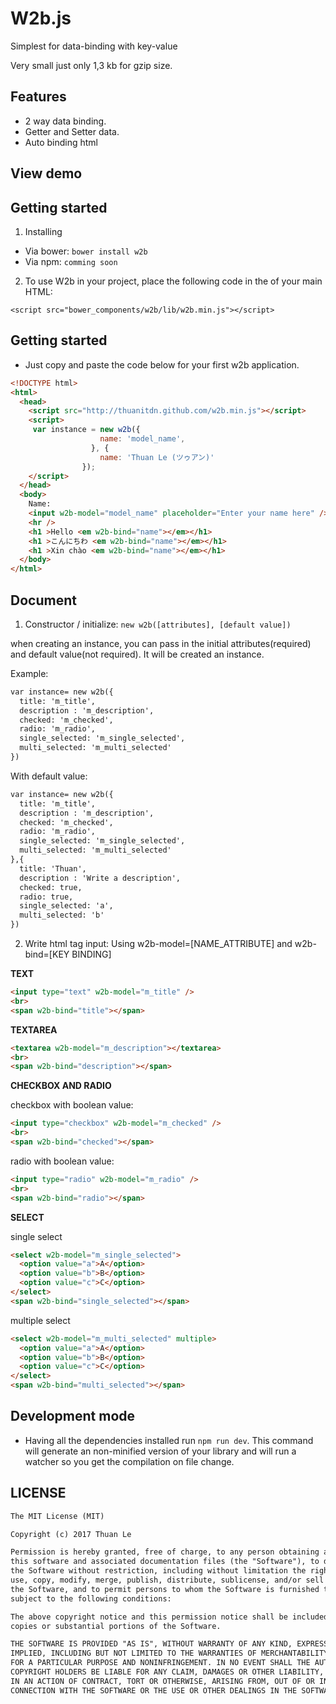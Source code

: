 # W2b.js

Simplest for data-binding with key-value

Very small just only 1,3 kb for gzip size.
## Features

* 2 way data binding.
* Getter and Setter data.
* Auto binding html

## View demo

## Getting started

1. Installing
  * Via bower:
    `bower install w2b`
  * Via npm:
    `comming soon`
2. To use W2b in your project, place the following code in the of your main HTML:

  `<script src="bower_components/w2b/lib/w2b.min.js"></script>`

## Getting started

* Just copy and paste the code below for your first w2b application.

```html
<!DOCTYPE html>
<html>
  <head>
    <script src="http://thuanitdn.github.com/w2b.min.js"></script>
    <script>
     var instance = new w2b({
                    name: 'model_name',
                  }, {
                    name: 'Thuan Le (ツゥアン)'
                });
    </script>
  </head>
  <body>
    Name:
    <input w2b-model="model_name" placeholder="Enter your name here" />
    <hr />
    <h1 >Hello <em w2b-bind="name"></em></h1>
    <h1 >こんにちわ <em w2b-bind="name"></em></h1>
    <h1 >Xin chào <em w2b-bind="name"></em></h1>
  </body>
</html>

```

## Document

1. Constructor / initialize:  `new w2b([attributes], [default value])`

when creating an instance, you can pass in the initial attributes(required) and default value(not required). It will be created an instance.

Example: 

```html
var instance= new w2b({
  title: 'm_title',
  description : 'm_description',
  checked: 'm_checked',
  radio: 'm_radio',
  single_selected: 'm_single_selected',
  multi_selected: 'm_multi_selected'
})
```

With default value:

```html
var instance= new w2b({
  title: 'm_title',
  description : 'm_description',
  checked: 'm_checked',
  radio: 'm_radio',
  single_selected: 'm_single_selected',
  multi_selected: 'm_multi_selected'
},{
  title: 'Thuan',
  description : 'Write a description',
  checked: true,
  radio: true,
  single_selected: 'a',
  multi_selected: 'b'
})
```

2. Write html tag input: Using w2b-model=[NAME_ATTRIBUTE] and w2b-bind=[KEY BINDING]

**TEXT**

```html
<input type="text" w2b-model="m_title" />
<br>
<span w2b-bind="title"></span>
```

**TEXTAREA**

```html
<textarea w2b-model="m_description"></textarea>
<br>
<span w2b-bind="description"></span>
```

**CHECKBOX AND RADIO**

checkbox with boolean value:

```html
<input type="checkbox" w2b-model="m_checked" />
<br>
<span w2b-bind="checked"></span>
```
radio with boolean value:

```html
<input type="radio" w2b-model="m_radio" />
<br>
<span w2b-bind="radio"></span>
```

**SELECT**

single select
```html
<select w2b-model="m_single_selected">
  <option value="a">A</option>
  <option value="b">B</option>
  <option value="c">C</option>
</select>
<span w2b-bind="single_selected"></span>
```

multiple select
```html
<select w2b-model="m_multi_selected" multiple>
  <option value="a">A</option>
  <option value="b">B</option>
  <option value="c">C</option>
</select>
<span w2b-bind="multi_selected"></span>
```

## Development mode
  * Having all the dependencies installed run `npm run dev`. This command will generate an non-minified version of your library and will run a watcher so you get the compilation on file change.

## LICENSE
  ```html
  The MIT License (MIT)
  
  Copyright (c) 2017 Thuan Le
  
  Permission is hereby granted, free of charge, to any person obtaining a copy of
  this software and associated documentation files (the "Software"), to deal in
  the Software without restriction, including without limitation the rights to
  use, copy, modify, merge, publish, distribute, sublicense, and/or sell copies of
  the Software, and to permit persons to whom the Software is furnished to do so,
  subject to the following conditions:
  
  The above copyright notice and this permission notice shall be included in all
  copies or substantial portions of the Software.
  
  THE SOFTWARE IS PROVIDED "AS IS", WITHOUT WARRANTY OF ANY KIND, EXPRESS OR
  IMPLIED, INCLUDING BUT NOT LIMITED TO THE WARRANTIES OF MERCHANTABILITY, FITNESS
  FOR A PARTICULAR PURPOSE AND NONINFRINGEMENT. IN NO EVENT SHALL THE AUTHORS OR
  COPYRIGHT HOLDERS BE LIABLE FOR ANY CLAIM, DAMAGES OR OTHER LIABILITY, WHETHER
  IN AN ACTION OF CONTRACT, TORT OR OTHERWISE, ARISING FROM, OUT OF OR IN
  CONNECTION WITH THE SOFTWARE OR THE USE OR OTHER DEALINGS IN THE SOFTWARE.
